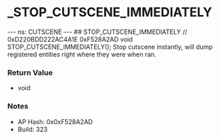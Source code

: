 # _STOP_CUTSCENE_IMMEDIATELY

--- ns: CUTSCENE --- ## STOP_CUTSCENE_IMMEDIATELY  // 0xD220BDD222AC4A1E 0xF528A2AD void STOP_CUTSCENE_IMMEDIATELY();  Stop cutscene instantly, will dump registered entities right where they were when ran.

### Return Value
* void

### Notes
* AP Hash: 0x0xF528A2AD
* Build: 323

